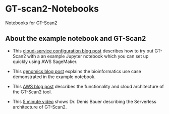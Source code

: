 # GT-scan2-Notebooks
Notebooks for GT-Scan2

## About the example notebook and GT-Scan2
- This [cloud-service configuration blog post](https://medium.com/@lynnlangit/aws-sagemaker-for-bioinformatics-b8e8a96479d8) describes how to try out GT-Scan2 with a an example Jupyter notebook which you can set up quickly using AWS SageMaker.  

- This [genomics blog post](https://medium.com/@TransBioinf/jupyter-notebook-powers-reproducible-and-interoperable-genomic-research-2ad2b4b3f2b2) explains the bioinformatics use case demonstrated in the example notebook.  

- This [AWS blog post](https://aws.amazon.com/blogs/aws/genome-engineering-applications-early-adopters-of-the-cloud/) describes the functionality and cloud architecture of the GT-Scan2 tool.  

- This [5 minute video](https://www.youtube.com/watch?v=7i17szaOBg0) shows Dr. Denis Bauer describing the Serverless architecture of GT-Scan2.
